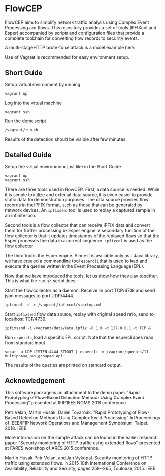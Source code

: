 # FlowCEP

FlowCEP aims to simplify network traffic analysis using Complex Event Processing and flows.
This repository provides a set of tools (IPFIXcol and Esper) accompanied by scripts and
configuration files that provide a complete toolchain for converting flow records to security events.

A multi-stage HTTP brute-force attack is a model example here.

Use of Vagrant is recommended for easy environment setup.

## Short Guide

Setup virtual environment by running
```
vagrant up
```

Log into the virtual machine
```
vagrant ssh
```

Run the demo script
```
/vagrant/run.sh
```

Results of the detection should be visible after few minutes.

## Detailed Guide

Setup the virtual environmend just like in the Short Guide
```
vagrant up
vagrant ssh
```

There are three tools used in FlowCEP. First, a data source is needed. While it is simple to
utilize and external data source, it is even easier to provide static data for demonstration purposes.
The data source provides flow records in the IPFIX format, such as those that can be generated
by network devices. An `ipfixsend` tool is used to replay a captured sample in an infinite loop.

Second tools is a flow collector that can receive IPFIX data and convert them for further processing
by Esper engine. A secondary function of the flow collector is that it updates timestamps of the
replayed flows so that the Esper processes the data in a correct sequence. `ipfixcol` is used as
the flow collector.

The third tool is the Esper engine. Since it is available only as a Java library, we have created
a commandline tool `espercli` that is used to load and execute the queries written in the Event
Processing Language (EPL).

Now that we have introduced the tools, let us show how they play together. This is what the `run.sh`
script does:

Start the flow collector as a daemon. Receive on port TCP/4739 and send json messages to port UDP/4444.
```
ipfixcol -d -c /vagrant/ipfixcol/startup.xml
```

Start `ipfixsend` flow data source, replay with original speed ratio, send to localhost TCP/4739.
```
ipfixsend -i /vagrant/data/data.ipfix -R 1.0 -d 127.0.0.1 -t TCP &
```

Run `espercli`, load a specific EPL script. Note that the espercli does read from standard input.
```
socat -u UDP-LISTEN:4444 STDOUT | espercli -m /vagrant/queries/11-Multiphase_non_grouped.epl
```

The results of the queries are printed on standard output.

## Acknowledgement

This software package is an attachment to the demo paper "Rapid Prototyping of Flow-Based Detection Methods Using Complex Event Processing" presented at IFIP/IEEE NOMS 2018 conference.

Petr Velan, Martin Husák, Daniel Tovarňák: "Rapid Prototyping of Flow-Based Detection Methods Using Complex Event Processing" In Proceedings of IEEE/IFIP Network Operations and Management Symposium. Taipei. 2018. IEEE.

More information on the sample attack can be found in the earlier research paper "Security monitoring of HTTP traffic using extended flows" presented at FARES workshop of ARES 2015 conference.

Martin Husák, Petr Velan, and Jan Vykopal. Security monitoring of HTTP traffic using extended flows. In 2015 10th International Conference on Availability, Reliability and Security, pages 258--265, Toulouse, 2015. IEEE.
